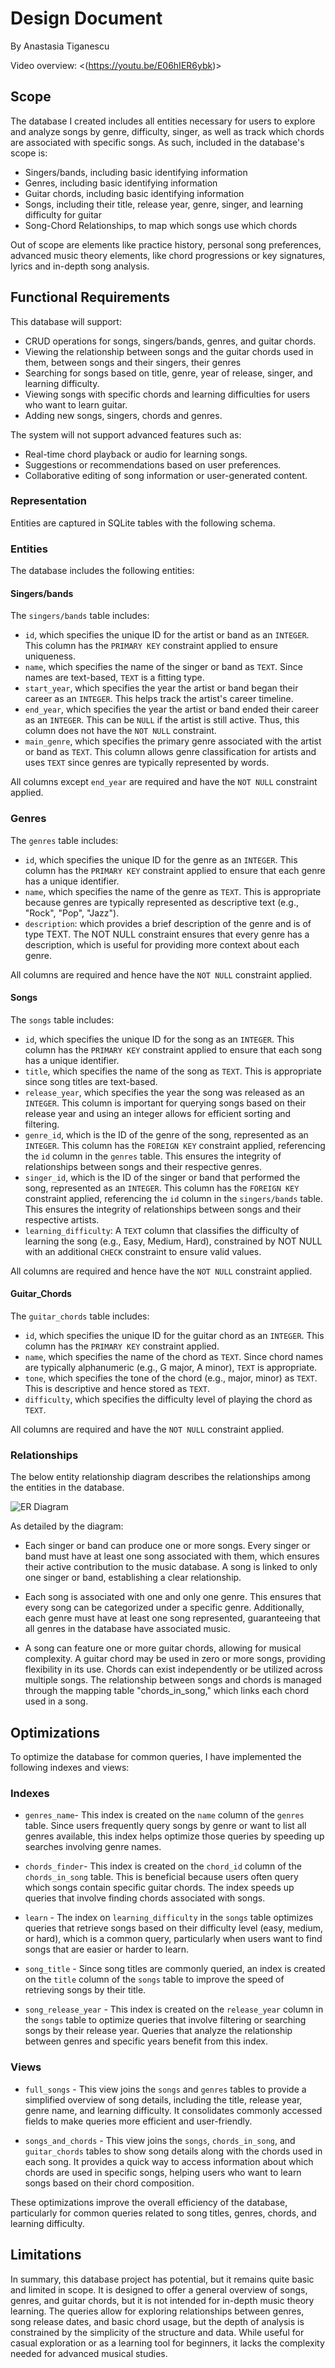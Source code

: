 # Design Document

By Anastasia Tiganescu

Video overview: <(https://youtu.be/E06hIER6ybk)>

## Scope

The database I created includes all entities necessary for users to explore and analyze songs by genre, difficulty, singer, as well as track which chords are associated with specific songs. As such, included in the database's scope is:

* Singers/bands, including basic identifying information
* Genres, including basic identifying information
* Guitar chords, including basic identifying information
* Songs, including their title, release year, genre, singer, and learning difficulty for guitar
* Song-Chord Relationships, to map which songs use which chords

Out of scope are elements like practice history, personal song preferences, advanced music theory elements, like chord progressions or key signatures, lyrics and in-depth song analysis.

## Functional Requirements

This database will support:

* CRUD operations for songs, singers/bands, genres, and guitar chords.
* Viewing the relationship between songs and the guitar chords used in them, between songs and their singers, their genres
* Searching for songs based on title, genre, year of release, singer, and learning difficulty.
* Viewing songs with specific chords and learning difficulties for users who want to learn guitar.
* Adding new songs, singers, chords and genres.

The system will not support advanced features such as:

* Real-time chord playback or audio for learning songs.
* Suggestions or recommendations based on user preferences.
* Collaborative editing of song information or user-generated content.

### Representation

Entities are captured in SQLite tables with the following schema.

### Entities

The database includes the following entities:

#### Singers/bands

The `singers/bands` table includes:

* `id`, which specifies the unique ID for the artist or band as an `INTEGER`. This column has the `PRIMARY KEY` constraint applied to ensure uniqueness.
* `name`, which specifies the name of the singer or band as `TEXT`. Since names are text-based, `TEXT` is a fitting type.
* `start_year`, which specifies the year the artist or band began their career as an `INTEGER`. This helps track the artist's career timeline.
* `end_year`, which specifies the year the artist or band ended their career as an `INTEGER`. This can be `NULL` if the artist is still active. Thus, this column does not have the `NOT NULL` constraint.
* `main_genre`, which specifies the primary genre associated with the artist or band as `TEXT`. This column allows genre classification for artists and uses `TEXT` since genres are typically represented by words.

All columns except `end_year` are required and have the `NOT NULL` constraint applied.

### Genres

The `genres` table includes:

* `id`, which specifies the unique ID for the genre as an `INTEGER`. This column has the `PRIMARY KEY` constraint applied to ensure that each genre has a unique identifier.
* `name`, which specifies the name of the genre as `TEXT`. This is appropriate because genres are typically represented as descriptive text (e.g., "Rock", "Pop", "Jazz").
* `description`: which provides a brief description of the genre and is of type TEXT. The NOT NULL constraint ensures that every genre has a description, which is useful for providing more context about each genre.

All columns are required and hence have the `NOT NULL` constraint applied.

#### Songs

The `songs` table includes:

* `id`, which specifies the unique ID for the song as an `INTEGER`. This column has the `PRIMARY KEY` constraint applied to ensure that each song has a unique identifier.
* `title`, which specifies the name of the song as `TEXT`. This is appropriate since song titles are text-based.
* `release_year`, which specifies the year the song was released as an `INTEGER`. This column is important for querying songs based on their release year and using an integer allows for efficient sorting and filtering.
* `genre_id`, which is the ID of the genre of the song, represented as an `INTEGER`. This column has the `FOREIGN KEY` constraint applied, referencing the `id` column in the `genres` table. This ensures the integrity of relationships between songs and their respective genres.
* `singer_id`, which is the ID of the singer or band that performed the song, represented as an `INTEGER`. This column has the `FOREIGN KEY` constraint applied, referencing the `id` column in the `singers/bands` table. This ensures the integrity of relationships between songs and their respective artists.
* `learning_difficulty`: A `TEXT` column that classifies the difficulty of learning the song (e.g., Easy, Medium, Hard), constrained by NOT NULL with an additional `CHECK` constraint to ensure valid values.

All columns are required and hence have the `NOT NULL` constraint applied.

#### Guitar_Chords

The `guitar_chords` table includes:

* `id`, which specifies the unique ID for the guitar chord as an `INTEGER`. This column has the `PRIMARY KEY` constraint applied.
* `name`, which specifies the name of the chord as `TEXT`. Since chord names are typically alphanumeric (e.g., G major, A minor), `TEXT` is appropriate.
* `tone`, which specifies the tone of the chord (e.g., major, minor) as `TEXT`. This is descriptive and hence stored as `TEXT`.
* `difficulty`, which specifies the difficulty level of playing the chord as `TEXT`.

All columns are required and have the `NOT NULL` constraint applied.

### Relationships

The below entity relationship diagram describes the relationships among the entities in the database.

![ER Diagram](my_diagram.jpg)

As detailed by the diagram:

* Each singer or band can produce one or more songs. Every singer or band must have at least one song associated with them, which ensures their active contribution to the music database. A song is linked to only one singer or band, establishing a clear relationship.

* Each song is associated with one and only one genre. This ensures that every song can be categorized under a specific genre. Additionally, each genre must have at least one song represented, guaranteeing that all genres in the database have associated music.

* A song can feature one or more guitar chords, allowing for musical complexity. A guitar chord may be used in zero or more songs, providing flexibility in its use. Chords can exist independently or be utilized across multiple songs. The relationship between songs and chords is managed through the mapping table "chords_in_song," which links each chord used in a song.

## Optimizations

To optimize the database for common queries, I have implemented the following indexes and views:

### Indexes
* `genres_name`- This index is created on the `name` column of the `genres` table. Since users frequently query songs by genre or want to list all genres available, this index helps optimize those queries by speeding up searches involving genre names.

* `chords_finder`- This index is created on the `chord_id` column of the `chords_in_song` table. This is beneficial because users often query which songs contain specific guitar chords. The index speeds up queries that involve finding chords associated with songs.

* `learn` - The index on `learning_difficulty` in the `songs` table optimizes queries that retrieve songs based on their difficulty level (easy, medium, or hard), which is a common query, particularly when users want to find songs that are easier or harder to learn.

* `song_title` - Since song titles are commonly queried, an index is created on the `title` column of the `songs` table to improve the speed of retrieving songs by their title.

* `song_release_year` - This index is created on the `release_year` column in the `songs` table to optimize queries that involve filtering or searching songs by their release year. Queries that analyze the relationship between genres and specific years benefit from this index.

### Views
* `full_songs` - This view joins the `songs` and `genres` tables to provide a simplified overview of song details, including the title, release year, genre name, and learning difficulty. It consolidates commonly accessed fields to make queries more efficient and user-friendly.

* `songs_and_chords` - This view joins the `songs`, `chords_in_song`, and `guitar_chords` tables to show song details along with the chords used in each song. It provides a quick way to access information about which chords are used in specific songs, helping users who want to learn songs based on their chord composition.

These optimizations improve the overall efficiency of the database, particularly for common queries related to song titles, genres, chords, and learning difficulty.

## Limitations

In summary, this database project has potential, but it remains quite basic and limited in scope. It is designed to offer a general overview of songs, genres, and guitar chords, but it is not intended for in-depth music theory learning. The queries allow for exploring relationships between genres, song release dates, and basic chord usage, but the depth of analysis is constrained by the simplicity of the structure and data. While useful for casual exploration or as a learning tool for beginners, it lacks the complexity needed for advanced musical studies.
